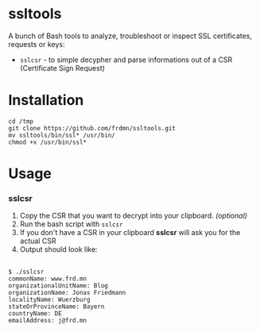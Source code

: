 ssltools 
========

A bunch of Bash tools to analyze, troubleshoot or inspect SSL certificates, requests or keys:

* `sslcsr` - to simple decypher and parse informations out of a CSR (Certificate Sign Request)

# Installation

    cd /tmp
    git clone https://github.com/frdmn/ssltools.git
    mv ssltools/bin/ssl* /usr/bin/
    chmod +x /usr/bin/ssl* 

# Usage

### sslcsr

1. Copy the CSR that you want to decrypt into your clipboard. _(optional)_
1. Run the bash script with `sslcsr`
1. If you don't have a CSR in your clipboard __sslcsr__ will ask you for the actual CSR
1. Output should look like:
  
##

    $ ./sslcsr  
    commonName: www.frd.mn  
    organizationalUnitName: Blog  
    organizationName: Jonas Friedmann  
    localityName: Wuerzburg  
    stateOrProvinceName: Bayern  
    countryName: DE  
    emailAddress: j@frd.mn  

